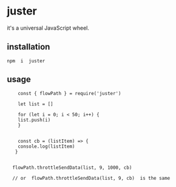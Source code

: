 # juster

it's a universal JavaScript wheel.

## installation

```
npm  i  juster

```

## usage

```
    const { flowPath } = require('juster')
    
    let list = []
    
    for (let i = 0; i < 50; i++) {
    list.push(i)
    }


    const cb = (listItem) => {
    console.log(listItem)
   }


  flowPath.throttleSendData(list, 9, 1000, cb) 
  
  // or  flowPath.throttleSendData(list, 9, cb)  is the same 
  
 ```


